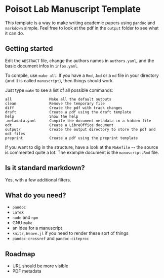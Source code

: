 # Poisot Lab Manuscript Template

This template is a way to make writing academic papers using `pandoc` and
`markdown` simple. Feel free to look at the pdf in the `output` folder to see
what it can do.

## Getting started

Edit the `ABSTRACT` file, change the authors names in `authors.yaml`, and the
basic document infos in `infos.yaml`.

To compile, use `make all`. If you have a `Rmd`, `Jmd` or a `md` file in your
directory (and it is called `manuscript`), then things should work.

Just type `make` to see a list of all possible commands:

~~~
all                 Make all the default outputs
clean               Remove the temporary file
diff                Create the pdf with track changes
draft               Create a pdf using the draft template
help                Show the help
.metadata.yaml      Compile the document metadata in a hidden file
odt                 Create a LibreOffice document
output/             Create the output directory to store the pdf and odt files
preprint            Create a pdf using the preprint template
~~~

If you want to dig in the structure, have a look at the `Makefile` -- the source
is commented quite a lot. The example document is the `manuscript.Rmd` file.

## Is it standard markdown?

Yes, with a few additional filters.

## What do you need?

- `pandoc`
- `LaTeX`
- `node` and `npm`
- GNU `make`
- an idea for a manuscript
- `knitr`, `Weave.jl` if you need to render these sort of things
- `pandoc-crossref` and `pandoc-citeproc`

## Roadmap

- URL should be more visible
- PDF metadata
